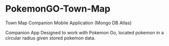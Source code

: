 # PokemonGO-Town-Map
Town Map Companion Mobile Application (Mongo DB Atlas)

Companion App Designed to work with Pokemon Go, located pokemon in a circular radius given stored pokemon data.
